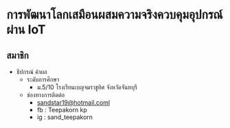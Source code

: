﻿# การพัฒนาโลกเสมือนผสมความจริงควบคุมอุปกรณ์ผ่าน IoT
## สมาชิก
- ธีปกรณ์ ค้าผล
    - ระดับการศึกษา
        - ม.5/10 โรงเรียนเบญจมราชูทิศ จังหวัดจันทบุรี
    - ช่องทางการติดต่อ
        - sandstar19@hotmail.coml
        - fb : Teepakorn kp
        - ig : sand_teepakorn
